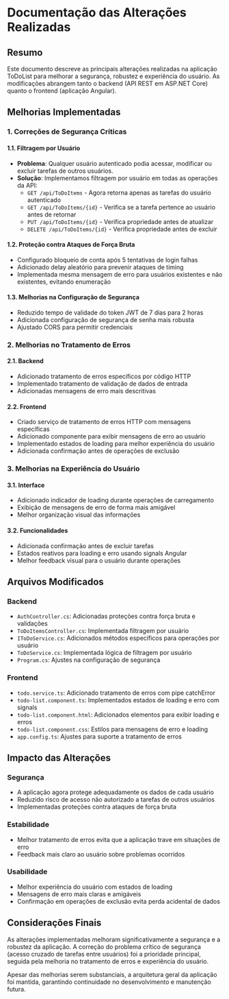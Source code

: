 # Documentação das Alterações Realizadas

## Resumo

Este documento descreve as principais alterações realizadas na aplicação ToDoList para melhorar a segurança, robustez e experiência do usuário. As modificações abrangem tanto o backend (API REST em ASP.NET Core) quanto o frontend (aplicação Angular).

## Melhorias Implementadas

### 1. Correções de Segurança Críticas

#### 1.1. Filtragem por Usuário
- **Problema**: Qualquer usuário autenticado podia acessar, modificar ou excluir tarefas de outros usuários.
- **Solução**: Implementamos filtragem por usuário em todas as operações da API:
  - `GET /api/ToDoItems` - Agora retorna apenas as tarefas do usuário autenticado
  - `GET /api/ToDoItems/{id}` - Verifica se a tarefa pertence ao usuário antes de retornar
  - `PUT /api/ToDoItems/{id}` - Verifica propriedade antes de atualizar
  - `DELETE /api/ToDoItems/{id}` - Verifica propriedade antes de excluir

#### 1.2. Proteção contra Ataques de Força Bruta
- Configurado bloqueio de conta após 5 tentativas de login falhas
- Adicionado delay aleatório para prevenir ataques de timing
- Implementada mesma mensagem de erro para usuários existentes e não existentes, evitando enumeração

#### 1.3. Melhorias na Configuração de Segurança
- Reduzido tempo de validade do token JWT de 7 dias para 2 horas
- Adicionada configuração de segurança de senha mais robusta
- Ajustado CORS para permitir credenciais

### 2. Melhorias no Tratamento de Erros

#### 2.1. Backend
- Adicionado tratamento de erros específicos por código HTTP
- Implementado tratamento de validação de dados de entrada
- Adicionadas mensagens de erro mais descritivas

#### 2.2. Frontend
- Criado serviço de tratamento de erros HTTP com mensagens específicas
- Adicionado componente para exibir mensagens de erro ao usuário
- Implementado estados de loading para melhor experiência do usuário
- Adicionada confirmação antes de operações de exclusão

### 3. Melhorias na Experiência do Usuário

#### 3.1. Interface
- Adicionado indicador de loading durante operações de carregamento
- Exibição de mensagens de erro de forma mais amigável
- Melhor organização visual das informações

#### 3.2. Funcionalidades
- Adicionada confirmação antes de excluir tarefas
- Estados reativos para loading e erro usando signals Angular
- Melhor feedback visual para o usuário durante operações

## Arquivos Modificados

### Backend
- `AuthController.cs`: Adicionadas proteções contra força bruta e validações
- `ToDoItemsController.cs`: Implementada filtragem por usuário
- `IToDoService.cs`: Adicionados métodos específicos para operações por usuário
- `ToDoService.cs`: Implementada lógica de filtragem por usuário
- `Program.cs`: Ajustes na configuração de segurança

### Frontend
- `todo.service.ts`: Adicionado tratamento de erros com pipe catchError
- `todo-list.component.ts`: Implementados estados de loading e erro com signals
- `todo-list.component.html`: Adicionados elementos para exibir loading e erros
- `todo-list.component.css`: Estilos para mensagens de erro e loading
- `app.config.ts`: Ajustes para suporte a tratamento de erros

## Impacto das Alterações

### Segurança
- A aplicação agora protege adequadamente os dados de cada usuário
- Reduzido risco de acesso não autorizado a tarefas de outros usuários
- Implementadas proteções contra ataques de força bruta

### Estabilidade
- Melhor tratamento de erros evita que a aplicação trave em situações de erro
- Feedback mais claro ao usuário sobre problemas ocorridos

### Usabilidade
- Melhor experiência do usuário com estados de loading
- Mensagens de erro mais claras e amigáveis
- Confirmação em operações de exclusão evita perda acidental de dados

## Considerações Finais

As alterações implementadas melhoram significativamente a segurança e a robustez da aplicação. A correção do problema crítico de segurança (acesso cruzado de tarefas entre usuários) foi a prioridade principal, seguida pela melhoria no tratamento de erros e experiência do usuário.

Apesar das melhorias serem substanciais, a arquitetura geral da aplicação foi mantida, garantindo continuidade no desenvolvimento e manutenção futura.